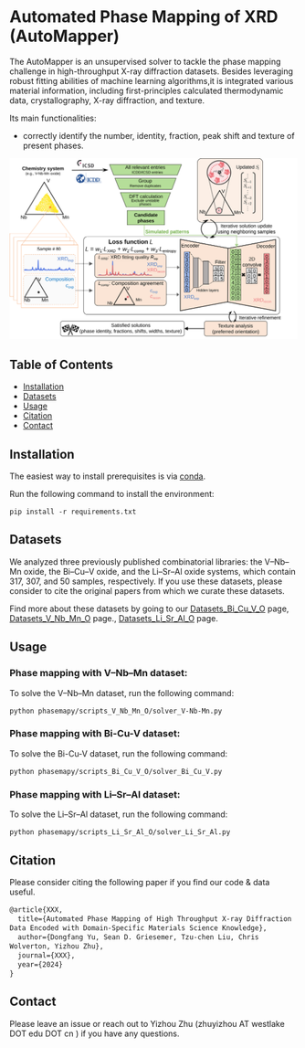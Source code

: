 # Automated Phase Mapping of XRD (AutoMapper)

The AutoMapper is an unsupervised solver to tackle the phase mapping challenge in high-throughput X-ray diffraction datasets. Besides leveraging robust fitting abilities of machine learning algorithms,it is integrated various material information, including first-principles calculated thermodynamic data, crystallography, X-ray diffraction, and texture.

Its main functionalities:

- correctly identify the number, identity, fraction, peak shift and texture of present phases. 


<p align="center">
  <img src="phasemapy/Overview of AutoMapper.svg" /> 
</p>



## Table of Contents

- [Installation](#installation)
- [Datasets](#datasets)
- [Usage](#usage)
- [Citation](#citation)
- [Contact](#contact)

## Installation

The easiest way to install prerequisites is via [conda](https://conda.io/docs/index.html).

Run the following command to install the environment:
```
pip install -r requirements.txt
```


## Datasets

We analyzed three previously published combinatorial libraries: the V–Nb–Mn oxide, the Bi–Cu–V oxide, and the Li–Sr–Al oxide systems, which contain 317, 307, and 50 samples, respectively. If you use these datasets, please consider to cite the original papers from which we curate these datasets.

Find more about these datasets by going to our [Datasets_Bi_Cu_V_O]("phasemapy/scripts_Bi_Cu_V_O/data) page,  [Datasets_V_Nb_Mn_O]("phasemapy/scripts_V_Nb_Mn_O/data) page.,  [Datasets_Li_Sr_Al_O]("phasemapy/scripts_Li_Sr_Al_O/data) page.

## Usage
### Phase mapping with V–Nb–Mn dataset:

To solve the V–Nb–Mn dataset, run the following command:

```
python phasemapy/scripts_V_Nb_Mn_O/solver_V-Nb-Mn.py
```
### Phase mapping with Bi-Cu-V dataset:

To solve the Bi-Cu-V dataset, run the following command:

```
python phasemapy/scripts_Bi_Cu_V_O/solver_Bi_Cu_V.py
```

### Phase mapping with Li–Sr–Al dataset:

To solve the Li–Sr–Al dataset, run the following command:

```
python phasemapy/scripts_Li_Sr_Al_O/solver_Li_Sr_Al.py
```


## Citation

Please consider citing the following paper if you find our code & data useful.

```
@article{XXX,
  title={Automated Phase Mapping of High Throughput X-ray Diffraction Data Encoded with Domain-Specific Materials Science Knowledge},
  author={Dongfang Yu, Sean D. Griesemer, Tzu-chen Liu, Chris Wolverton, Yizhou Zhu},
  journal={XXX},
  year={2024}
}
```

## Contact

Please leave an issue or reach out to Yizhou Zhu (zhuyizhou AT westlake DOT edu DOT cn ) if you have any questions.
